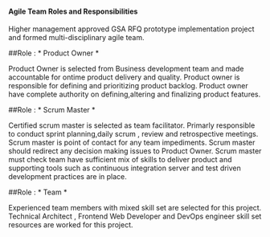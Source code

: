 #### Agile Team Roles and Responsibilities

Higher management approved GSA RFQ prototype implementation project and formed multi-disciplinary agile team.

##Role : * Product Owner *

Product Owner is selected from Business development team and made accountable for ontime product delivery and quality. Product owner is responsible for 
defining and prioritizing product backlog. Product owner have complete authority on defining,altering and finalizing product features. 

##Role : * Scrum Master *

Certified scrum master is selected as team facilitator. Primarly responsible to conduct sprint planning,daily scrum , review and 
retrospective meetings. Scrum master is point of contact for any team impediments. Scrum master should redirect any decision making issues to
Product Owner. Scrum master must check team have sufficient mix of skills to deliver product and 
supporting tools such as continuous integration server and test driven development practices are in place.

##Role : * Team *

Experienced team members with mixed skill set are selected for this project. Technical Architect , Frontend Web Developer and DevOps engineer
skill set resources are worked for this project.